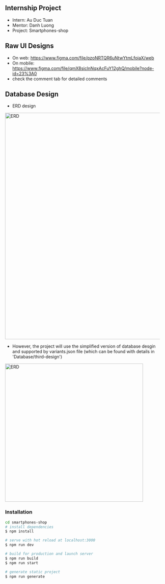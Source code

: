 ## Internship Project

- Intern: Au Duc Tuan
- Mentor: Danh Luong
- Project: Smartphones-shop


## Raw UI Designs
- On web: https://www.figma.com/file/pzoNRTQR6uNtwYtmLfoiaX/web
- On mobile: https://www.figma.com/file/qmX8siclnNqxAcFuY12ghQ/mobile?node-id=23%3A0
- check the comment tab for detailed comments

## Database Design
- ERD design
<img width="736" alt="ERD" src="https://user-images.githubusercontent.com/43056724/111940602-bf8f4d80-8b01-11eb-98dd-3a923911389d.png">

- However, the project will use the simplified version of database desgin and supported by variants.json file (which can be found with details in 'Database/third-design')
<img width="449" alt="ERD" src="https://user-images.githubusercontent.com/43056724/111940637-d170f080-8b01-11eb-99be-84f49f1dbd29.png">

### Installation
```bash
cd smartphones-shop
# install dependencies
$ npm install

# serve with hot reload at localhost:3000
$ npm run dev

# build for production and launch server
$ npm run build
$ npm run start

# generate static project
$ npm run generate
```
